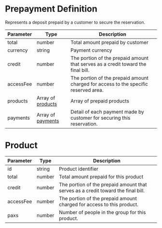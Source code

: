 # Prepayment Definition

Represents a deposit prepaid by a customer to secure the reservation.

| Parameter      | Type    | Description                                           |
|----------------|---------|-------------------------------------------------------|
| total         | number  | Total amount prepaid by customer                     |
| currency       | string  | Payment currency                                      |
| credit       | number  | The portion of the prepaid amount that serves as a credit toward the final bill. |
| accessFee   | number   | The portion of the prepaid amount charged for access to the specific reserved area. |
| products | Array of [products](#product) | Array of prepaid products |
| payments | Array of [payments](./Payment.md) | Detail of each payment made by customer for securing this reservation. |

# Product

| Parameter      | Type    | Description                                           |
|----------------|---------|-------------------------------------------------------|
| id             | string | Product identifier                                    |
| total         | number  | Total amount prepaid for this product                     |
| credit       | number  | The portion of the prepaid amount that serves as a credit toward the final bill. |
| accessFee   | number   | The portion of the prepaid amount charged for access to this product. |
| paxs | number | Number of people in the group for this product. |


